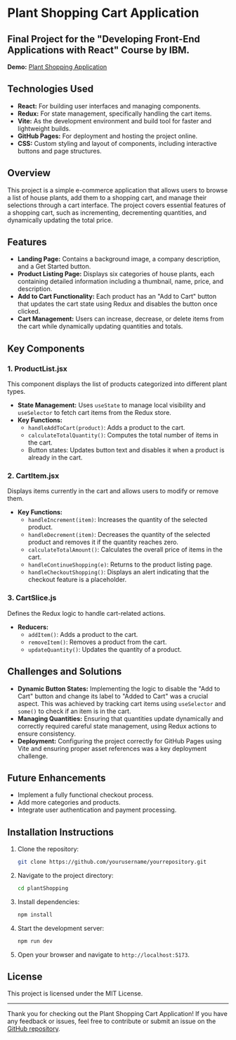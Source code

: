 # Plant Shopping Cart Application

## Final Project for the "Developing Front-End Applications with React" Course by IBM.

**Demo:** [Plant Shopping Application](https://raulpracticareact.github.io/plantShopping/)

## Technologies Used
- **React:** For building user interfaces and managing components.
- **Redux:** For state management, specifically handling the cart items.
- **Vite:** As the development environment and build tool for faster and lightweight builds.
- **GitHub Pages:** For deployment and hosting the project online.
- **CSS:** Custom styling and layout of components, including interactive buttons and page structures.

## Overview
This project is a simple e-commerce application that allows users to browse a list of house plants, add them to a shopping cart, and manage their selections through a cart interface. The project covers essential features of a shopping cart, such as incrementing, decrementing quantities, and dynamically updating the total price.

## Features
- **Landing Page:** Contains a background image, a company description, and a Get Started button.
- **Product Listing Page:** Displays six categories of house plants, each containing detailed information including a thumbnail, name, price, and description.
- **Add to Cart Functionality:** Each product has an "Add to Cart" button that updates the cart state using Redux and disables the button once clicked.
- **Cart Management:** Users can increase, decrease, or delete items from the cart while dynamically updating quantities and totals.

## Key Components

### 1. **ProductList.jsx**
This component displays the list of products categorized into different plant types.
- **State Management:** Uses `useState` to manage local visibility and `useSelector` to fetch cart items from the Redux store.
- **Key Functions:**
  - `handleAddToCart(product)`: Adds a product to the cart.
  - `calculateTotalQuantity()`: Computes the total number of items in the cart.
  - Button states: Updates button text and disables it when a product is already in the cart.

### 2. **CartItem.jsx**
Displays items currently in the cart and allows users to modify or remove them.
- **Key Functions:**
  - `handleIncrement(item)`: Increases the quantity of the selected product.
  - `handleDecrement(item)`: Decreases the quantity of the selected product and removes it if the quantity reaches zero.
  - `calculateTotalAmount()`: Calculates the overall price of items in the cart.
  - `handleContinueShopping(e)`: Returns to the product listing page.
  - `handleCheckoutShopping()`: Displays an alert indicating that the checkout feature is a placeholder.

### 3. **CartSlice.js**
Defines the Redux logic to handle cart-related actions.
- **Reducers:**
  - `addItem()`: Adds a product to the cart.
  - `removeItem()`: Removes a product from the cart.
  - `updateQuantity()`: Updates the quantity of a product.

## Challenges and Solutions
- **Dynamic Button States:** Implementing the logic to disable the "Add to Cart" button and change its label to "Added to Cart" was a crucial aspect. This was achieved by tracking cart items using `useSelector` and `some()` to check if an item is in the cart.
- **Managing Quantities:** Ensuring that quantities update dynamically and correctly required careful state management, using Redux actions to ensure consistency.
- **Deployment:** Configuring the project correctly for GitHub Pages using Vite and ensuring proper asset references was a key deployment challenge.

## Future Enhancements
- Implement a fully functional checkout process.
- Add more categories and products.
- Integrate user authentication and payment processing.

## Installation Instructions
1. Clone the repository:
   ```bash
   git clone https://github.com/yourusername/yourrepository.git
   ```
2. Navigate to the project directory:
   ```bash
   cd plantShopping
   ```
3. Install dependencies:
   ```bash
   npm install
   ```
4. Start the development server:
   ```bash
   npm run dev
   ```
5. Open your browser and navigate to `http://localhost:5173`.

## License
This project is licensed under the MIT License.

---
Thank you for checking out the Plant Shopping Cart Application! If you have any feedback or issues, feel free to contribute or submit an issue on the [GitHub repository](https://github.com/yourusername/yourrepository).
